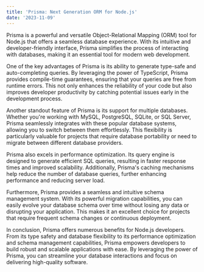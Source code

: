 ```yaml
---
title: 'Prisma: Next Generation ORM for Node.js'
date: '2023-11-09'
---
```


Prisma is a powerful and versatile Object-Relational Mapping (ORM) tool for Node.js that offers a seamless database experience. With its intuitive and developer-friendly interface, Prisma simplifies the process of interacting with databases, making it an essential tool for modern web development.

One of the key advantages of Prisma is its ability to generate type-safe and auto-completing queries. By leveraging the power of TypeScript, Prisma provides compile-time guarantees, ensuring that your queries are free from runtime errors. This not only enhances the reliability of your code but also improves developer productivity by catching potential issues early in the development process.

Another standout feature of Prisma is its support for multiple databases. Whether you're working with MySQL, PostgreSQL, SQLite, or SQL Server, Prisma seamlessly integrates with these popular database systems, allowing you to switch between them effortlessly. This flexibility is particularly valuable for projects that require database portability or need to migrate between different database providers.

Prisma also excels in performance optimization. Its query engine is designed to generate efficient SQL queries, resulting in faster response times and improved scalability. Additionally, Prisma's caching mechanisms help reduce the number of database queries, further enhancing performance and reducing server load.

Furthermore, Prisma provides a seamless and intuitive schema management system. With its powerful migration capabilities, you can easily evolve your database schema over time without losing any data or disrupting your application. This makes it an excellent choice for projects that require frequent schema changes or continuous deployment.

In conclusion, Prisma offers numerous benefits for Node.js developers. From its type safety and database flexibility to its performance optimization and schema management capabilities, Prisma empowers developers to build robust and scalable applications with ease. By leveraging the power of Prisma, you can streamline your database interactions and focus on delivering high-quality software.